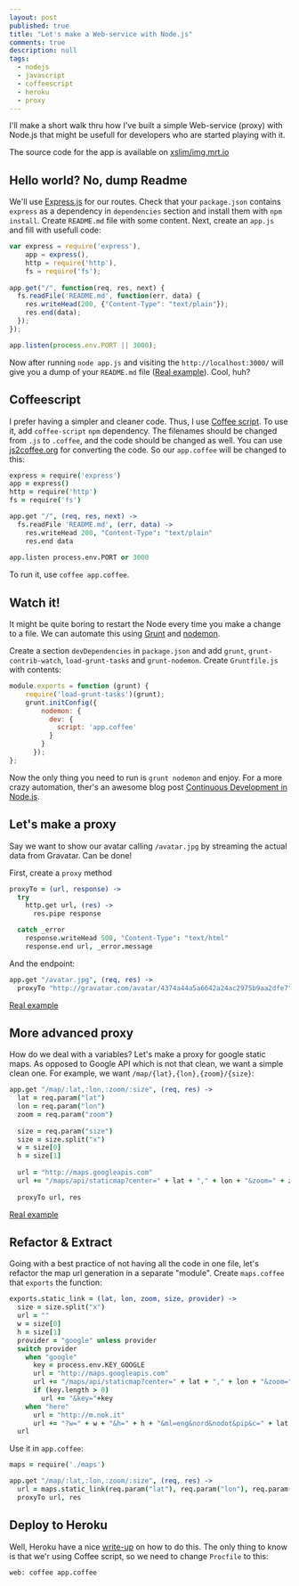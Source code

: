 ```yaml
---
layout: post
published: true
title: "Let's make a Web-service with Node.js"
comments: true
description: null
tags: 
  - nodejs
  - javascript
  - coffeescript
  - heroku
  - proxy
---
```


I'll make a short walk thru how I've built a simple Web-service (proxy) with Node.js that might be usefull for developers who are started playing with it.

The source code for the app is available on [xslim/img.mrt.io](https://github.com/xslim/img.mrt.io)

## Hello world? No, dump Readme

We'll use [Express.js](http://expressjs.com) for our routes. Check that your `package.json` contains `express` as a dependency in `dependencies` section and install them with `npm install`. Create `README.md` file with some content. Next,  create an `app.js` and fill with usefull code:

``` js
var express = require('express'),
    app = express(),
    http = require('http'),
    fs = require('fs');
    
app.get("/", function(req, res, next) {
  fs.readFile('README.md', function(err, data) {
    res.writeHead(200, {"Content-Type": "text/plain"});
    res.end(data);
  });
});

app.listen(process.env.PORT || 3000);
```

Now after running `node app.js` and visiting the `http://localhost:3000/` will give you a dump of your `README.md` file ([Real example](http://img.mrt.io/)). Cool, huh?

<!-- more -->

## Coffeescript

I prefer having a simpler and cleaner code. Thus, I use [Coffee script](http://coffeescript.org). To use it, add `coffee-script` `npm` dependency. The filenames should be changed from `.js` to `.coffee`, and the code should be changed as well. You can use [js2coffee.org](http://js2coffee.org) for converting the code. So our `app.coffee` will be changed to this:

``` coffee
express = require('express')
app = express()
http = require('http')
fs = require('fs')

app.get "/", (req, res, next) ->
  fs.readFile 'README.md', (err, data) ->
    res.writeHead 200, "Content-Type": "text/plain"
    res.end data
    
app.listen process.env.PORT or 3000
```

To run it, use `coffee app.coffee`.

## Watch it!

It might be quite boring to restart the Node every time you make a change to a file. We can automate this using [Grunt](http://gruntjs.com) and [nodemon](http://nodemon.io).

Create a section `devDependencies` in `package.json` and add `grunt`, `grunt-contrib-watch`, `load-grunt-tasks` and `grunt-nodemon`. Create `Gruntfile.js` with contents:

``` js
module.exports = function (grunt) {
    require('load-grunt-tasks')(grunt);
    grunt.initConfig({
        nodemon: {
          dev: {
            script: 'app.coffee'
          }
        }
      });
};
```

Now the only thing you need to run is `grunt nodemon` and enjoy. For a more crazy automation, ther's an awesome blog post [Continuous Development in Node.js](http://blog.ponyfoo.com/2013/09/26/continuous-development-in-nodejs).

## Let's make a proxy

Say we want to show our avatar calling `/avatar.jpg` by streaming the actual data from Gravatar. Can be done!

First, create a `proxy` method

``` coffee
proxyTo = (url, response) ->
  try
    http.get url, (res) ->
      res.pipe response

  catch _error
    response.writeHead 500, "Content-Type": "text/html"
    response.end url, _error.message
```

And the endpoint:

``` coffee
app.get "/avatar.jpg", (req, res) ->
  proxyTo "http://gravatar.com/avatar/4374a44a5a6642a24ac2975b9aa2dfe7", res
```

[Real example](http://img.mrt.io/slim.jpg)

## More advanced proxy

How do we deal with a variables? Let's make a proxy for google static maps. As opposed to Google API which is not that clean, we want a simple clean one. For example, we want `/map/{lat},{lon},{zoom}/{size}`:

``` coffee
app.get "/map/:lat,:lon,:zoom/:size", (req, res) ->
  lat = req.param("lat")
  lon = req.param("lon")
  zoom = req.param("zoom")
  
  size = req.param("size")
  size = size.split("x")
  w = size[0]
  h = size[1]
  
  url = "http://maps.googleapis.com"
  url += "/maps/api/staticmap?center=" + lat + "," + lon + "&zoom=" + zoom + "&size=" + w + "x" + h + "&sensor=false"
  
  proxyTo url, res
```

[Real example](http://img.mrt.io/map/52.70468296296834,5.300731658935547,13/640x200)


## Refactor & Extract

Going with a best practice of not having all the code in one file, let's refactor the map url generation in a separate "module". Create `maps.coffee` that `exports` the function:

``` coffee
exports.static_link = (lat, lon, zoom, size, provider) ->
  size = size.split("x")
  url = ""
  w = size[0]
  h = size[1]
  provider = "google" unless provider
  switch provider
    when "google"
      key = process.env.KEY_GOOGLE
      url = "http://maps.googleapis.com"
      url += "/maps/api/staticmap?center=" + lat + "," + lon + "&zoom=" + zoom + "&size=" + w + "x" + h + "&sensor=false"
      if (key.length > 0)
        url += "&key="+key
    when "here"
      url = "http://m.nok.it"
      url += "?w=" + w + "&h=" + h + "&ml=eng&nord&nodot&pip&c=" + lat + "," + lon + "&z=" + zoom + "&f=0"
  url
```

Use it in `app.coffee`:

``` coffee
maps = require('./maps')

app.get "/map/:lat,:lon,:zoom/:size", (req, res) ->
  url = maps.static_link(req.param("lat"), req.param("lon"), req.param("zoom"), req.param("size"), req.query.t)
  proxyTo url, res  
```

## Deploy to Heroku

Well, Heroku have a nice [write-up](https://devcenter.heroku.com/articles/getting-started-with-nodejs) on how to do this. The only thing to know is that we'r using Coffee script, so we need to change `Procfile` to this:

```
web: coffee app.coffee
```
